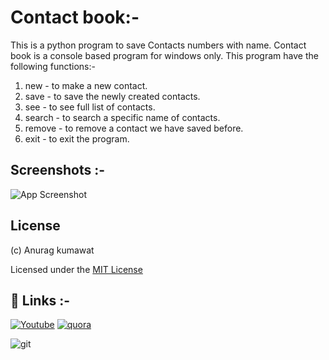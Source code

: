 
# Contact book:-

This is a python program to save Contacts numbers with name.
Contact book is a console based program for windows only.
This program have the following functions:-

1. new    - to make a new contact.
2. save   - to save the newly created contacts.
3. see    - to see full list of contacts.
4. search - to search a specific name of contacts.
5. remove - to remove a contact we have saved before.
6. exit   - to exit the program.

## Screenshots :-

![App Screenshot]((https://user-images.githubusercontent.com/90235816/190911505-a970b6a1-fd87-4f24-b9bd-50f4af09350e.PNG))


## License
(c) Anurag kumawat

Licensed under the [MIT License](https://github.com/anuragk16/contacts-book/blob/main/LICENSE.txt)



## 🔗 Links :-
[![Youtube](![11](https://user-images.githubusercontent.com/90235816/190911551-b6cc85af-8cc5-4a8f-8a60-c9eaa9a67eea.PNG))](https://www.youtube.com/channel/UCKO4nOXb1ZpmuR8br5fJWBQ)
[![quora](![13](https://user-images.githubusercontent.com/90235816/190911561-7e3cf345-e113-4339-9818-e7c8f50fb49f.png))](https://www.quora.com/profile/Anurag-Kumawat-37)


![git](https://user-images.githubusercontent.com/90235816/190912381-630d13ff-edcb-4b8b-8102-924290cbbcbf.PNG)

